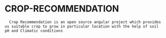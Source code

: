# CROP-RECOMMENDATION

      Crop Recommendation is an open source angular project which provides us suitable crop to grow in particular location with the help of soil pH and Climatic conditions
